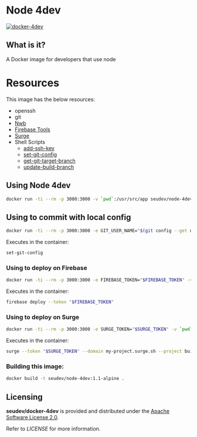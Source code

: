 # Node 4dev

[![docker-4dev](http://dockeri.co/image/seudev/node-4dev)](https://hub.docker.com/r/seudev/node-4dev)

## What is it?

A Docker image for developers that use node

# Resources

This image has the below resources:

* openssh
* git
* [Nwb](https://github.com/insin/nwb)
* [Firebase Tools](https://firebase.google.com/docs/cli)
* [Surge](https://surge.sh)
* Shell Scripts
  * [add-ssh-key](https://github.com/seudev/env-config#add-ssh-key)
  * [set-git-config](https://github.com/seudev/env-config#set-git-config)
  * [get-git-target-branch](https://github.com/seudev/env-config#get-git-target-branch)
  * [update-build-branch](https://github.com/seudev/env-config#update-build-branch)

## Using Node 4dev

```sh
docker run -ti --rm -p 3000:3000 -v `pwd`:/usr/src/app seudev/node-4dev:1.1-alpine
```

## Using to commit with local config

```sh
docker run -ti --rm -p 3000:3000 -e GIT_USER_NAME="$(git config --get user.name)" -e GIT_USER_EMAIL="$(git config --get user.email)" -v `pwd`:/usr/src/app seudev/node-4dev:1.1-alpine
```

Executes in the container:

```sh
set-git-config
```

### Using to deploy on Firebase

```sh
docker run -ti --rm -p 3000:3000 -e FIREBASE_TOKEN="$FIREBASE_TOKEN" -v `pwd`:/usr/src/app seudev/node-4dev:1.1-alpine
```

Executes in the container:

```sh
firebase deploy --token "$FIREBASE_TOKEN"
```

### Using to deploy on Surge

```sh
docker run -ti --rm -p 3000:3000 -e SURGE_TOKEN="$SURGE_TOKEN" -v `pwd`:/usr/src/app seudev/node-4dev:1.1-alpine
```

Executes in the container:

```sh
surge --token "$SURGE_TOKEN" --domain my-project.surge.sh --project build
```

### Building this image:

```sh
docker build -t seudev/node-4dev:1.1-alpine .
```

## Licensing

**seudev/docker-4dev** is provided and distributed under the [Apache Software License 2.0](http://www.apache.org/licenses/LICENSE-2.0).

Refer to *LICENSE* for more information.
